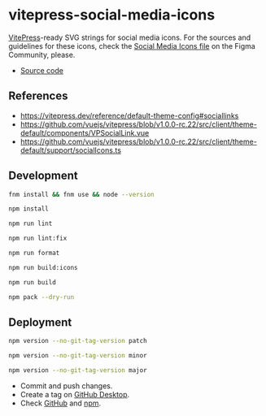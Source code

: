 # vitepress-social-media-icons

[VitePress](https://vitepress.dev/)-ready SVG strings for social media icons. For the sources and guidelines for these icons, check the [Social Media Icons file](https://www.figma.com/community/file/1098022441810511046/Social-Media-Icons) on the Figma Community, please.

- [Source code](https://github.com/joaopalmeiro/vitepress-social-media-icons)

## References

- https://vitepress.dev/reference/default-theme-config#sociallinks
- https://github.com/vuejs/vitepress/blob/v1.0.0-rc.22/src/client/theme-default/components/VPSocialLink.vue
- https://github.com/vuejs/vitepress/blob/v1.0.0-rc.22/src/client/theme-default/support/socialIcons.ts

## Development

```bash
fnm install && fnm use && node --version
```

```bash
npm install
```

```bash
npm run lint
```

```bash
npm run lint:fix
```

```bash
npm run format
```

```bash
npm run build:icons
```

```bash
npm run build
```

```bash
npm pack --dry-run
```

## Deployment

```bash
npm version --no-git-tag-version patch
```

```bash
npm version --no-git-tag-version minor
```

```bash
npm version --no-git-tag-version major
```

- Commit and push changes.
- Create a tag on [GitHub Desktop](https://github.blog/2020-05-12-create-and-push-tags-in-the-latest-github-desktop-2-5-release/).
- Check [GitHub](https://github.com/joaopalmeiro/vitepress-social-media-icons/actions) and [npm](https://www.npmjs.com/package/vitepress-social-media-icons).
